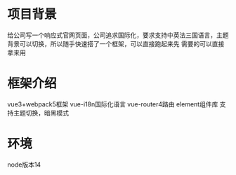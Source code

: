 # 项目背景
给公司写一个响应式官网页面，公司追求国际化，要求支持中英法三国语言，主题背景可以切换，所以随手快速搭了一个框架，可以直接跑起来先
需要的可以直接拿来用
# 框架介绍
vue3+webpack5框架
vue-i18n国际化语言
vue-router4路由
element组件库
支持主题切换，暗黑模式
# 环境
node版本14 
 



